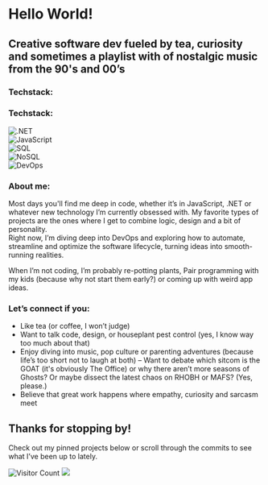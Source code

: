 # Hello World!
## Creative software dev fueled by tea, curiosity and sometimes a playlist with of nostalgic music from the 90's and 00’s

### Techstack:  
### Techstack:  
![.NET](https://img.shields.io/badge/.NET-512BD4?style=for-the-badge&logo=.net&logoColor=white)  
![JavaScript](https://img.shields.io/badge/JavaScript-F7DF1E?style=for-the-badge&logo=javascript&logoColor=black)  
![SQL](https://img.shields.io/badge/SQL-4479A1?style=for-the-badge&logo=sql&logoColor=white)  
![NoSQL](https://img.shields.io/badge/NoSQL-00599C?style=for-the-badge&logo=mongodb&logoColor=white)  
![DevOps](https://img.shields.io/badge/DevOps-007ACC?style=for-the-badge&logo=azuredevops&logoColor=white)


### About me:  
Most days you'll find me deep in code, whether it’s in JavaScript, .NET or whatever new technology I’m currently obsessed with. My favorite types of projects are the ones where I get to combine logic, design and a bit of personality.  
Right now, I’m diving deep into DevOps and exploring how to automate, streamline and optimize the software lifecycle, turning ideas into smooth-running realities.

When I’m not coding, I’m probably re-potting plants, Pair programming with my kids (because why not start them early?) or coming up with weird app ideas.

### Let’s connect if you:
- Like tea (or coffee, I won’t judge)
- Want to talk code, design, or houseplant pest control (yes, I know way too much about that)
- Enjoy diving into music, pop culture or parenting adventures (because life’s too short not to laugh at both)
– Want to debate which sitcom is the GOAT (it's obviously The Office) or why there aren’t more seasons of Ghosts? Or maybe dissect the latest chaos on RHOBH or MAFS? (Yes, please.)
- Believe that great work happens where empathy, curiosity and sarcasm meet

## Thanks for stopping by!
Check out my pinned projects below or scroll through the commits to see what I’ve been up to lately.

![Visitor Count](https://profile-counter.glitch.me/TantBella/count.svg)
![](https://komarev.com/ghpvc/?username=TantBella&style=for-the-badge&label=Visitors&color=E3D7B8)
